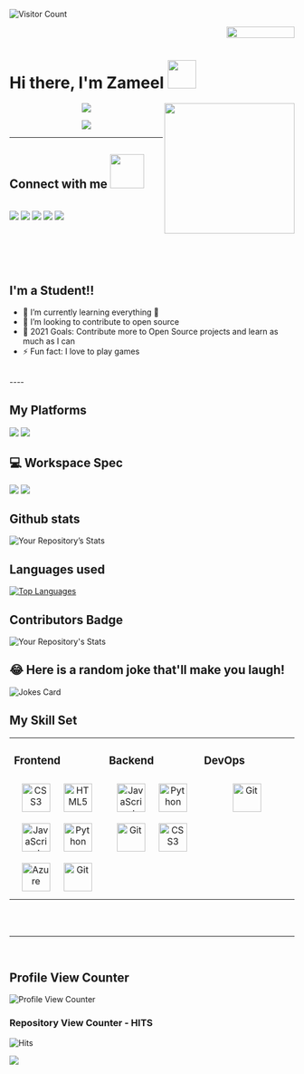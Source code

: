 <!---
Zameel-Byte/Zameel-Byte is a ✨ special ✨ repository because its `README.md` (this file) appears on your GitHub profile.
You can click the Preview link to take a look at your changes.
--->
![Visitor Count](https://profile-counter.glitch.me/Envoy-VC/count.svg)
<div style="text-align: right">
<img src="https://jojoee.jojoee.com/api/utcnow?refresh" width="120" height="20">
</div>

# Hi there, I'm Zameel <img src="https://media.giphy.com/media/12oufCB0MyZ1Go/giphy.gif" width="50">
<img align='right' src="https://media.giphy.com/media/M9gbBd9nbDrOTu1Mqx/giphy.gif" width="230">

<p align="center">
<img src="https://readme-typing-svg.herokuapp.com?font=monospace&color=00ffd2&size=25&center=true&vCenter=true&lines=A+Passionate+Learner!;Open+Source+Contributor;I+Like+To+Tinker">
</p>

<p align="center"><img src="https://img.shields.io/github/followers/Zameel-Byte.svg?style=social&label=Follow&maxAge=2592000"></p>

----
## Connect with me <img src="https://media.giphy.com/media/LnQjpWaON8nhr21vNW/giphy.gif" width="60">
<br>
<a href="https://twitter.com/ZameelAliMoham3"><img src="https://img.shields.io/badge/Twitter-1DA1F2?style=for-the-badge&logo=twitter&logoColor=white"></a>
<a href="https://www.linkedin.com/in/zameel-ali-mohammed-055a86204/"><img src="https://img.shields.io/badge/LinkedIn-0077B5?style=for-the-badge&logo=linkedin&logoColor=white"></a>
<a href="https://www.reddit.com/user/Zameelalimohammed"><img src="	https://img.shields.io/badge/Reddit-FF4500?style=for-the-badge&logo=reddit&logoColor=white"></a>
<a href="mailto:zameelalimohammed282003@gmail.com"><img src="https://img.shields.io/badge/Gmail-D14836?style=for-the-badge&logo=gmail&logoColor=white"></a>
<a href="https://discord.gg/MQdZjy68tb"><img src="https://img.shields.io/badge/Discord-7289DA?style=for-the-badge&logo=discord&logoColor=white"></a>

<br><br>
----

## I'm a Student!!

- 🌱 I’m currently learning everything 🤣
- 👯 I’m looking to contribute to open source
- 🥅 2021 Goals: Contribute more to Open Source projects and learn as much as I can
- ⚡ Fun fact: I love to play games
<br>
----
<br>

## My Platforms

<img src ="https://img.shields.io/badge/Android-3DDC84?style=for-the-badge&logo=android&logoColor=white"> <img src ="https://img.shields.io/badge/Windows-0078D6?style=for-the-badge&logo=windows&logoColor=white">

## 💻 Workspace Spec
<img src ="https://img.shields.io/badge/Intel-Core_i5_10th-0071C5?style=for-the-badge&logo=intel&logoColor=white"> <img src ="https://img.shields.io/badge/NVIDIA-GTX1650-76B900?style=for-the-badge&logo=nvidia&logoColor=white">

## Github stats

![Your Repository’s Stats](https://github-readme-stats.vercel.app/api?username=Zameel-Byte&show_icons=true)

## Languages used

[![Top Languages](https://readme-stats-envoy-vc.vercel.app/api/top-langs/?username=envoy-vc&layout=compact)](https://github.com/Zameel-Byte)

## Contributors Badge
![Your Repository's Stats](https://contrib.rocks/image?repo=https-github-com-zameel28/F.R.I.D.A.Y)

## 😂 Here is a random joke that'll make you laugh!
![Jokes Card](https://readme-jokes.vercel.app/api)

## My Skill Set  
<table><tr><td valign="top" width="33%">



### Frontend  
<div align="center">  
<img style="margin: 10px" src="https://profilinator.rishav.dev/skills-assets/css3-original-wordmark.svg" alt="CSS3" height="50" />  
<img style="margin: 10px" src="https://profilinator.rishav.dev/skills-assets/html5-original-wordmark.svg" alt="HTML5" height="50" />  
<img style="margin: 10px" src="https://profilinator.rishav.dev/skills-assets/javascript-original.svg" alt="JavaScript" height="50" />    
<img style="margin: 10px" src="https://profilinator.rishav.dev/skills-assets/python-original.svg" alt="Python" height="50" />  
<img style="margin: 10px" src="https://profilinator.rishav.dev/skills-assets/microsoft_azure-icon.svg" alt="Azure" height="50" />  
<img style="margin: 10px" src="https://profilinator.rishav.dev/skills-assets/git-scm-icon.svg" alt="Git" height="50" />     
</div>

</td><td valign="top" width="33%">



### Backend  
<div align="center">  
<img style="margin: 10px" src="https://profilinator.rishav.dev/skills-assets/javascript-original.svg" alt="JavaScript" height="50" />  
<img style="margin: 10px" src="https://profilinator.rishav.dev/skills-assets/python-original.svg" alt="Python" height="50" />  
<img style="margin: 10px" src="https://profilinator.rishav.dev/skills-assets/git-scm-icon.svg" alt="Git" height="50" />  
<img style="margin: 10px" src="https://profilinator.rishav.dev/skills-assets/css3-original-wordmark.svg" alt="CSS3" height="50" />   
</div>

</td><td valign="top" width="33%">



### DevOps  
<div align="center">    
<img style="margin: 10px" src="https://profilinator.rishav.dev/skills-assets/git-scm-icon.svg" alt="Git" height="50" />   
</div>

</td></tr></table>  


<br>
<br>

----

<br>


## Profile View Counter
![Profile View Counter](https://komarev.com/ghpvc/?username=Zameel-Byte)

### Repository View Counter - HITS
![Hits](https://hitcounter.pythonanywhere.com/count/tag.svg?url=https://github.com/just-innovative-bro/F.R.I.D.A.Y)



<img src="https://i.ibb.co/0MZzJ2d/download.png" border="0">
